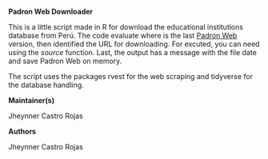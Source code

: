 **Padron Web Downloader**

This is a little script made in R for download the educational institutions database from Perú. 
The code evaluate where is the last [Padron Web](http://escale.minedu.gob.pe/uee/-/document_library_display/GMv7/view/958881) version, then identified the URL for downloading.  For excuted, you can need using the *source* function. Last, the output has a message with the file date and save Padron Web on memory.

The script uses the packages rvest for the web scraping and tidyverse for the database handling. 

**Maintainer(s)**

Jheynner Castro Rojas

**Authors**

Jheynner Castro Rojas
